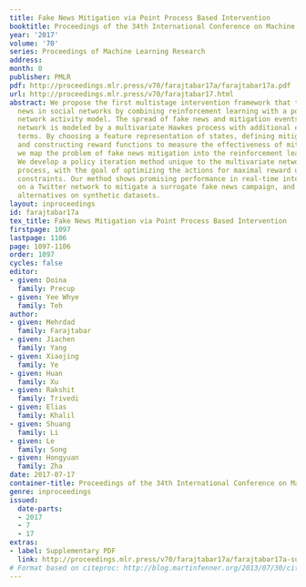 ```yaml
---
title: Fake News Mitigation via Point Process Based Intervention
booktitle: Proceedings of the 34th International Conference on Machine Learning
year: '2017'
volume: '70'
series: Proceedings of Machine Learning Research
address: 
month: 0
publisher: PMLR
pdf: http://proceedings.mlr.press/v70/farajtabar17a/farajtabar17a.pdf
url: http://proceedings.mlr.press/v70/farajtabar17.html
abstract: We propose the first multistage intervention framework that tackles fake
  news in social networks by combining reinforcement learning with a point process
  network activity model. The spread of fake news and mitigation events within the
  network is modeled by a multivariate Hawkes process with additional exogenous control
  terms. By choosing a feature representation of states, defining mitigation actions
  and constructing reward functions to measure the effectiveness of mitigation activities,
  we map the problem of fake news mitigation into the reinforcement learning framework.
  We develop a policy iteration method unique to the multivariate networked point
  process, with the goal of optimizing the actions for maximal reward under budget
  constraints. Our method shows promising performance in real-time intervention experiments
  on a Twitter network to mitigate a surrogate fake news campaign, and outperforms
  alternatives on synthetic datasets.
layout: inproceedings
id: farajtabar17a
tex_title: Fake News Mitigation via Point Process Based Intervention
firstpage: 1097
lastpage: 1106
page: 1097-1106
order: 1097
cycles: false
editor:
- given: Doina
  family: Precup
- given: Yee Whye
  family: Teh
author:
- given: Mehrdad
  family: Farajtabar
- given: Jiachen
  family: Yang
- given: Xiaojing
  family: Ye
- given: Huan
  family: Xu
- given: Rakshit
  family: Trivedi
- given: Elias
  family: Khalil
- given: Shuang
  family: Li
- given: Le
  family: Song
- given: Hongyuan
  family: Zha
date: 2017-07-17
container-title: Proceedings of the 34th International Conference on Machine Learning
genre: inproceedings
issued:
  date-parts:
  - 2017
  - 7
  - 17
extras:
- label: Supplementary PDF
  link: http://proceedings.mlr.press/v70/farajtabar17a/farajtabar17a-supp.pdf
# Format based on citeproc: http://blog.martinfenner.org/2013/07/30/citeproc-yaml-for-bibliographies/
---
```

